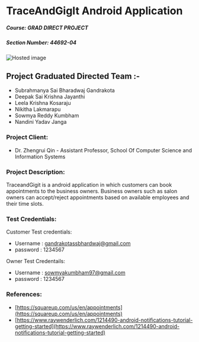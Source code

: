 # TraceAndGigIt Android Application
##### Course: GRAD DIRECT PROJECT
##### Section Number: 44692-04

![Hosted image](https://github.com/SOWMYAREDDY97/TraceAndGigIt/blob/master/APP_logo.PNG "app logo")
## Project Graduated Directed Team :- 
- Subrahmanya Sai Bharadwaj Gandrakota
- Deepak Sai Krishna Jayanthi
- Leela Krishna Kosaraju
- Nikitha Lakmarapu
- Sowmya Reddy Kumbham
- Nandini Yadav Janga
### Project Client:
- Dr. Zhengrui Qin - Assistant Professor, School Of Computer Science and Information Systems
### Project Description:
TraceandGigit is a android application in which customers can book appointments to the business owners. Business owners such as salon owners can accept/reject appointments based on available employees and their time slots.
### Test Credentials:
Customer Test credentials:
- Username : gandrakotassbhardwaj@gmail.com
- password : 1234567

Owner Test Credentails:
- Username : sowmyakumbham97@gmail.com
- password : 1234567

### References:
- [https://squareup.com/us/en/appointments](https://squareup.com/us/en/appointments)
- [https://www.raywenderlich.com/1214490-android-notifications-tutorial-getting-started](https://www.raywenderlich.com/1214490-android-notifications-tutorial-getting-started)
